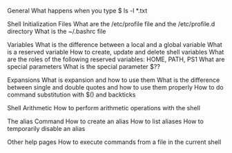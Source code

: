 General
What happens when you type $ ls -l *.txt

Shell Initialization Files
What are the /etc/profile file and the /etc/profile.d directory
What is the ~/.bashrc file

Variables
What is the difference between a local and a global variable
What is a reserved variable
How to create, update and delete shell variables
What are the roles of the following reserved variables: HOME, PATH, PS1
What are special parameters
What is the special parameter $??

Expansions
What is expansion and how to use them
What is the difference between single and double quotes and how to use them properly
How to do command substitution with $() and backticks

Shell Arithmetic
How to perform arithmetic operations with the shell

The alias Command
How to create an alias
How to list aliases
How to temporarily disable an alias



Other help pages
How to execute commands from a file in the current shell
